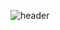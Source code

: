 ![header](https://capsule-render.vercel.app/api?type=waving&color=gradient&height=300&text=Hey%20There%20%F0%9F%A4%97)

<!--
**Adonis0219/Adonis0219** is a ✨ _special_ ✨ repository because its `README.md` (this file) appears on your GitHub profile.

Here are some ideas to get you started:

- 🔭 I’m currently working on ...
- 🌱 I’m currently learning ...
- 👯 I’m looking to collaborate on ...
- 🤔 I’m looking for help with ...
- 💬 Ask me about ...
- 📫 How to reach me: ...
- 😄 Pronouns: ...
- ⚡ Fun fact: ...
-->
